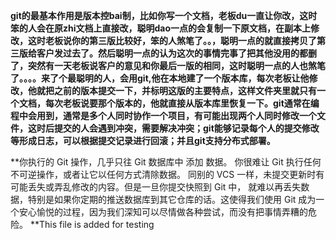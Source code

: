 **git的最基本作用是版本控bai制，比如你写一个文档，老板du一直让你改，这时笨的人会在原zhi文档上直接改，聪明dao一点的会复制一下原文档，在副本上修改，这时老板说你的第三版比较好，笨的人煞笔了。。，聪明一点的就直接拷贝了第三版给客户发过去了。然后聪明一点的认为这次的事情完事了把其他没用的都删了，突然有一天老板说客户的意见和你最后一版的相同，这时聪明一点的人也煞笔了。。。。来了个最聪明的人，会用git,他在本地建了一个版本库，每次老板让他修改，他就把之前的版本提交一下，并标明这版的主要特点，这样文件夹里就只有一个文档，每次老板说要那个版本的，他就直接从版本库里恢复一下。git通常在编程中会用到，通常是多个人同时协作一个项目，有可能出现两个人同时修改一个文件，这时后提交的人会遇到冲突，需要解决冲突；git能够记录每个人的提交修改等形成日志，可以根据提交记录进行回滚；并且git支持分布式部署。**

**你执行的 Git 操作，几乎只往 Git 数据库中 添加 数据。 你很难让 Git 执行任何不可逆操作，或者让它以任何方式清除数据。 同别的 VCS 一样，未提交更新时有可能丢失或弄乱修改的内容。但是一旦你提交快照到 Git 中， 就难以再丢失数据，特别是如果你定期的推送数据库到其它仓库的话。这使得我们使用 Git 成为一个安心愉悦的过程，因为我们深知可以尽情做各种尝试，而没有把事情弄糟的危险。 **This file is added for testing
